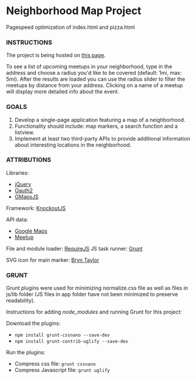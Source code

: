 # Neighborhood Map Project

Pagespeed optimization of index.html and pizza.html

### INSTRUCTIONS

The project is being hosted on [this page](https://sunnyanna.github.io/mapping).

To see a list of upcoming meetups in your neighborhood, type in the address and choose a radius you'd like to be covered (default: 1mi, max: 5mi). After the results are loaded you can use the radius slider to filter the meetups by distance from your address. Clicking on a name of a meetup will display more detailed info about the event.

### GOALS

1. Develop a single-page application featuring a map of a neighborhood.
2. Functionality should include: map markers, a search function and a listview.
3. Implement at least two third-party APIs to provide additional information about interesting locations in the neighborhood.

### ATTRIBUTIONS

Libraries:
- [jQuery](https://ajax.googleapis.com/ajax/libs/jquery/3.1.0/jquery.min.js)
- [Oauth2](https://github.com/andreassolberg/jso)
- [GMapsJS](https://hpneo.github.io/gmaps)

Framework: [KnockoutJS](http://knockoutjs.com/index.html)

API data:
- [Google Maps](https://maps.googleapis.com/maps/api/js)
- [Meetup](https://secure.meetup.com/meetup_api)

File and module loader: [RequireJS](http://requirejs.org)
JS task runner: [Grunt](http://gruntjs.com)

SVG icon for main marker: [Bryn Taylor](https://dribbble.com/shots/1934932-77-Essential-Icons-Free-Download)

### GRUNT

Grunt plugins were used for minimizing normalize.css file as well as files in js/lib folder (JS files in app folder have not been minimized to preserve readability).

Instructions for adding _node_modules_ and running Grunt for this project:

Download the plugins:
- `npm install grunt-cssnano --save-dev`
- `npm install grunt-contrib-uglify --save-dev`

Run the plugins:
- Compress css file: `grunt cssnano`
- Compress Javascript file: `grunt uglify`
